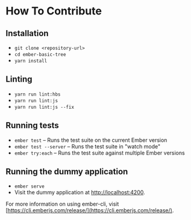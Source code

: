 # How To Contribute

## Installation

* `git clone <repository-url>`
* `cd ember-basic-tree`
* `yarn install`

## Linting

* `yarn run lint:hbs`
* `yarn run lint:js`
* `yarn run lint:js --fix`

## Running tests

* `ember test` – Runs the test suite on the current Ember version
* `ember test --server` – Runs the test suite in "watch mode"
* `ember try:each` – Runs the test suite against multiple Ember versions

## Running the dummy application

* `ember serve`
* Visit the dummy application at [http://localhost:4200](http://localhost:4200).

For more information on using ember-cli, visit [https://cli.emberjs.com/release/](https://cli.emberjs.com/release/).
